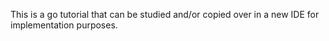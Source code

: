 This is a go tutorial that can be studied and/or copied over in a new IDE for implementation purposes. 
